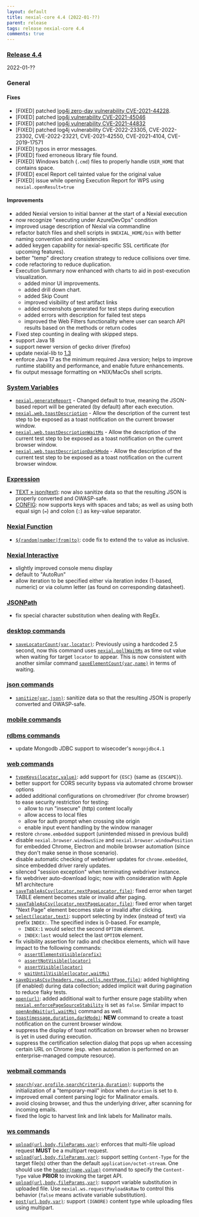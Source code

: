 ```yaml
---
layout: default
title: nexial-core 4.4 (2022-01-??)
parent: release
tags: release nexial-core 4.4
comments: true
---
```


### <a href="https://github.com/nexiality/nexial-core/releases/tag/nexial-core-v4.4_????" class="external-link" target="_nexial_link">Release 4.4</a>
2022-01-??


### General

#### Fixes
- [FIXED] patched [log4j zero-day vulnerability CVE-2021-44228](https://unit42.paloaltonetworks.com/apache-log4j-vulnerability-cve-2021-44228/).
- [FIXED] patched [log4j vulnerability CVE-2021-45046](https://cve.mitre.org/cgi-bin/cvename.cgi?name=CVE-2021-45046)
- [FIXED] patched [log4j vulnerability CVE-2021-44832](https://cve.mitre.org/cgi-bin/cvename.cgi?name=CVE-2021-44832)
- [FIXED] patched log4j vulnerability CVE-2022-23305, CVE-2022-23302, CVE-2022-23221, CVE-2021-42550, CVE-2021-4104, CVE-2019-17571
- [FIXED] typos in error messages.
- [FIXED] fixed erroneous library file found.
- [FIXED] Windows batch (`.cmd`) files to properly handle `USER_HOME` that contains space.
- [FIXED] excel Report cell tainted value for the original value
- [FIXED] issue while opening Execution Report for WPS using `nexial.openResult=true`

#### Improvements
- added Nexial version to initial banner at the start of a Nexial execution
- now recognize "executing under AzureDevOps" condition
- improved usage description of Nexial via commandline
- refactor batch files and shell scripts in `$NEXIAL_HOME/bin` with better naming convention and consistencies
- added keygen capability for nexial-specific SSL certificate (for upcoming features).
- better "temp" directory creation strategy to reduce collisions over time.
- code refactoring to reduce duplication.
- Execution Summary now enhanced with charts to aid in post-execution visualization.
  - added minor UI improvements.
  - added drill down chart. 
  - added Skip Count
  - improved visibility of test artifact links
  - added screenshots generated for test steps during execution
  - added errors with description for failed test steps
  - improved the Web Filters functionality where user can search API results based on the methods or return codes
- Fixed step counting in dealing with skipped steps.
- support Java 18
- support newer version of gecko driver (firefox)
- update nexial-lib to [1.3](https://github.com/nexiality/fixes/releases/download/nexial-lib-1.3/nexial-lib-1.3.zip)
- enforce Java 17 as the minimum required Java version; helps to improve runtime stability and performance, and enable
  future enhancements.
- fix output message formatting on *NIX/MacOs shell scripts.


### [System Variables](../systemvars)
- [`nexial.generateReport`](../systemvars/index.html#nexial.generateReport) - Changed default to true, meaning the 
  JSON-based report will be generated (by default) after each execution.
- [`nexial.web.toastDescription`](../systemvars/index.html#nexial.web.toastDescription) - Allow the description of the 
  current test step to be exposed as a toast notification on the current browser window.
- [`nexial.web.toastDescriptionWaitMs`](../systemvars/index.html#nexial.web.toastDescriptionWaitMs) - Allow the 
  description of the current test step to be exposed as a toast notification on the current browser window.
- [`nexial.web.toastDescriptionDarkMode`](../systemvars/index.html#nexial.web.toastDescriptionDarkMode) - Allow the 
  description of the current test step to be exposed as a toast notification on the current browser window.


### [Expression](../expression)
- [TEXT &raquo; json(text)](../expressions/TEXTexpression#json): now also sanitize data so that the resulting JSON is 
  properly converted and OWASP-safe.
- [CONFIG](../expressions/CONFIGexpression): now supports keys with spaces and tabs; as well as using both equal sign 
  (`=`) and colon (`:`) as key-value separator.


### [Nexial Function](../functions)
- [`${random|number|from|to)`](../functions/$(random).#randomnumericfromto): code fix to extend the `to` value as inclusive.


### [Nexial Interactive](../interactive)
- slightly improved console menu display
- default to "AutoRun"
- allow iteration to be specified either via iteration index (1-based, numeric) or via column letter (as found on 
  corresponding datasheet).


### [JSONPath](../jsonpath)
- fix special character substitution when dealing with RegEx.


### [desktop commands](../commands/desktop)
- [`saveLocatorCount(var,locator)`](../commands/desktop/saveLocatorCount(var,locator)): Previously using a hardcoded 
  2.5 second, now this command uses [`nexial.pollWaitMs`](../systemvars/index.html#nexial.pollWaitMs) as time out 
  value when waiting for target `locator` to appear. This is now consistent with another similar command 
  [`saveElementCount(var,name)`](../commands/desktop/saveElementCount(var,name)) in terms of waiting.


### [json commands](../commands/json)
- [`sanitize(var,json)`](../commands/json/sanitize(var,json)): sanitize data so that the resulting JSON is properly 
  converted and OWASP-safe.


### [mobile commands](../commands/mobile)


### [rdbms commands](../commands/rdbms)
- update Mongodb JDBC support to wisecoder's `mongojdbc4.1`


### [web commands](../commands/web)
- [`typeKeys(locator,value)`](../commands/web/typeKeys(locator,value)): add support for `{ESC}` 
  (same as `{ESCAPE}`).
- better support for CORS security bypass via automated chrome browser options
- added additional configurations on chromedriver (for chrome browser) to ease security restriction for testing:
  - allow to run "insecure" (http) content locally
  - allow access to local files
  - allow for auth prompt when crossing site origin
  - enable input event handling by the window manager
- restore `chrome.embedded` support (unintended missed in previous build)
- disable `nexial.browser.windowsSize` and `nexial.browser.windowPosition` for embedded Chrome, Electron and mobile
  browser automation (since they don't make sense in those scenario).
- disable automatic checking of webdriver updates for `chrome.embedded`, since embedded driver rarely updates.
- silenced "session exception" when terminating webdriver instance.
- fix webdriver auto-download logic; now with consideration with Apple M1 architecture
- [`saveTableAsCsv(locator,nextPageLocator,file)`](../commands/web/saveTableAsCsv(locator,nextPageLocator,file)):
  fixed error when target TABLE element becomes stale or invalid after paging.
- [`saveTableAsCsv(locator,nextPageLocator,file)`](../commands/web/saveTableAsCsv(locator,nextPageLocator,file)):
  fixed error when target "Next Page" element becomes stale or invalid after clicking.
- [`select(locator,text)`](../commands/web/select(locator,text).html#supporting-index-based-selection):
  support selecting by index (instead of text) via prefix `INDEX:`. The specified index is 0-based. For example, 
  - `INDEX:1` would select the second `OPTION` element.
  - `INDEX:last` would select the last `OPTION` element.
- fix visibility assertion for radio and checkbox elements, which will have impact to the following commands:
  - [`assertElementsVisible(prefix)`](../commands/web/assertElementsVisible(prefix))
  - [`assertNotVisible(locator)`](../commands/web/assertNotVisible(locator))
  - [`assertVisible(locator)`](../commands/web/assertVisible(locator))
  - [`waitUntilVisible(locator,waitMs)`](../commands/web/waitUntilVisible(locator,waitMs))
- [`saveDivsAsCsv(headers,rows,cells,nextPage,file)`](../commands/web/saveDivsAsCsv(headers,rows,cells,nextPage,file)): 
  added highlighting (if enabled) during data collection; added implicit wait during pagination to reduce flaky tests.
- [`open(url)`](../commands/web/open(url)): added additional wait to further ensure page stability when
  [`nexial.enforcePageSourceStability`](../systemvars/index.html#nexial.enforcePageSourceStability) is set as `false`.
  Similar impact to [`openAndWait(url,waitMs)`](../commands/web/openAndWait(url,waitMs)) command as well.
- [`toast(message,duration,darkMode)`](../commands/web/toast(message,duration,darkMode)): **NEW** command to create a
  toast notification on the current browser window.
- suppress the display of toast notification on browser when no browser is yet in used during execution.
- suppress the certification selection dialog that pops up when accessing certain URL on Chrome (esp. when automation 
  is performed on an enterprise-managed compute resource). 


### [webmail commands](../commands/webmail)
- [`search(var,profile,searchCriteria,duration)`](../commands/webmail/search(var,profile,searchCriteria,duration)): 
  supports the initialization of a "temporary-mail" inbox when `duration` is set to `0`.
- improved email content parsing logic for Mailinator emails.
- avoid closing browser, and thus the underlying driver, after scanning for incoming emails.
- fixed the logic to harvest link and link labels for Mailinator mails.


### [ws commands](../commands/ws)
- [`upload(url,body,fileParams,var)`](../commands/ws/upload(url,body,fileParams,var)): enforces that multi-file 
  upload request **MUST** be a multipart request.
- [`upload(url,body,fileParams,var)`](../commands/ws/upload(url,body,fileParams,var)): support setting 
  `Content-Type` for the target file(s) other than the default `application/octet-stream`. One should use the 
  [`header(name,value)`](../commands/ws/header(name,value)) command to specify the `Content-Type` value 
  **PRIOR** to invoking the target API.
- [`upload(url,body,fileParams,var)`](../commands/ws/upload(url,body,fileParams,var)): support variable
  substitution in uploaded file. Use `nexial.ws.requestPayloadAsRaw` to control this behavior (`false` means activate 
  variable substitution).
- [`post(url,body,var)`](../commands/ws/post(url,body,var).html): support `(IGNORE)` content type 
  while uploading files using multipart.